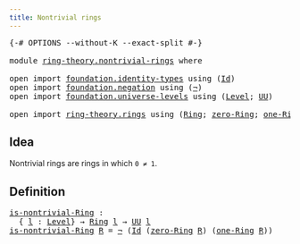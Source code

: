 ```yaml
---
title: Nontrivial rings
---
```


<pre class="Agda"><a id="42" class="Symbol">{-#</a> <a id="46" class="Keyword">OPTIONS</a> <a id="54" class="Pragma">--without-K</a> <a id="66" class="Pragma">--exact-split</a> <a id="80" class="Symbol">#-}</a>

<a id="85" class="Keyword">module</a> <a id="92" href="ring-theory.nontrivial-rings.html" class="Module">ring-theory.nontrivial-rings</a> <a id="121" class="Keyword">where</a>

<a id="128" class="Keyword">open</a> <a id="133" class="Keyword">import</a> <a id="140" href="foundation.identity-types.html" class="Module">foundation.identity-types</a> <a id="166" class="Keyword">using</a> <a id="172" class="Symbol">(</a><a id="173" href="foundation-core.identity-types.html#641" class="Datatype">Id</a><a id="175" class="Symbol">)</a>
<a id="177" class="Keyword">open</a> <a id="182" class="Keyword">import</a> <a id="189" href="foundation.negation.html" class="Module">foundation.negation</a> <a id="209" class="Keyword">using</a> <a id="215" class="Symbol">(</a><a id="216" href="foundation-core.negation.html#452" class="Function">¬</a><a id="217" class="Symbol">)</a>
<a id="219" class="Keyword">open</a> <a id="224" class="Keyword">import</a> <a id="231" href="foundation.universe-levels.html" class="Module">foundation.universe-levels</a> <a id="258" class="Keyword">using</a> <a id="264" class="Symbol">(</a><a id="265" href="Agda.Primitive.html#597" class="Postulate">Level</a><a id="270" class="Symbol">;</a> <a id="272" href="foundation-core.universe-levels.html#222" class="Primitive">UU</a><a id="274" class="Symbol">)</a>

<a id="277" class="Keyword">open</a> <a id="282" class="Keyword">import</a> <a id="289" href="ring-theory.rings.html" class="Module">ring-theory.rings</a> <a id="307" class="Keyword">using</a> <a id="313" class="Symbol">(</a><a id="314" href="ring-theory.rings.html#2458" class="Function">Ring</a><a id="318" class="Symbol">;</a> <a id="320" href="ring-theory.rings.html#5094" class="Function">zero-Ring</a><a id="329" class="Symbol">;</a> <a id="331" href="ring-theory.rings.html#7884" class="Function">one-Ring</a><a id="339" class="Symbol">)</a>
</pre>
## Idea

Nontrivial rings are rings in which `0 ≠ 1`.

## Definition

<pre class="Agda"><a id="is-nontrivial-Ring"></a><a id="424" href="ring-theory.nontrivial-rings.html#424" class="Function">is-nontrivial-Ring</a> <a id="443" class="Symbol">:</a>
  <a id="447" class="Symbol">{</a> <a id="449" href="ring-theory.nontrivial-rings.html#449" class="Bound">l</a> <a id="451" class="Symbol">:</a> <a id="453" href="Agda.Primitive.html#597" class="Postulate">Level</a><a id="458" class="Symbol">}</a> <a id="460" class="Symbol">→</a> <a id="462" href="ring-theory.rings.html#2458" class="Function">Ring</a> <a id="467" href="ring-theory.nontrivial-rings.html#449" class="Bound">l</a> <a id="469" class="Symbol">→</a> <a id="471" href="foundation-core.universe-levels.html#222" class="Primitive">UU</a> <a id="474" href="ring-theory.nontrivial-rings.html#449" class="Bound">l</a>
<a id="476" href="ring-theory.nontrivial-rings.html#424" class="Function">is-nontrivial-Ring</a> <a id="495" href="ring-theory.nontrivial-rings.html#495" class="Bound">R</a> <a id="497" class="Symbol">=</a> <a id="499" href="foundation-core.negation.html#452" class="Function">¬</a> <a id="501" class="Symbol">(</a><a id="502" href="foundation-core.identity-types.html#641" class="Datatype">Id</a> <a id="505" class="Symbol">(</a><a id="506" href="ring-theory.rings.html#5094" class="Function">zero-Ring</a> <a id="516" href="ring-theory.nontrivial-rings.html#495" class="Bound">R</a><a id="517" class="Symbol">)</a> <a id="519" class="Symbol">(</a><a id="520" href="ring-theory.rings.html#7884" class="Function">one-Ring</a> <a id="529" href="ring-theory.nontrivial-rings.html#495" class="Bound">R</a><a id="530" class="Symbol">))</a>
</pre>